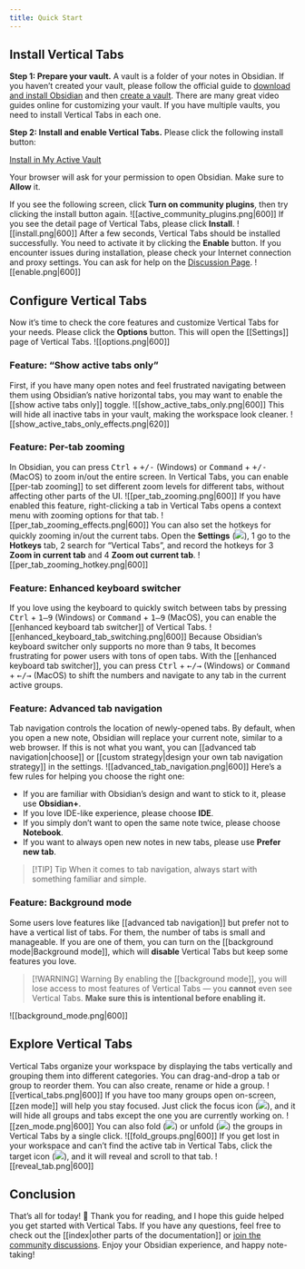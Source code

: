 ```yaml
---
title: Quick Start
---
```

## Install Vertical Tabs

**Step 1: Prepare your vault.** 
A vault is a folder of your notes in Obsidian. If you haven’t created your vault, please follow the official guide to [download and install Obsidian](https://help.obsidian.md/Getting+started/Download+and+install+Obsidian) and then [create a vault](https://help.obsidian.md/Getting+started/Create+a+vault). There are many great video guides online for customizing your vault. If you have multiple vaults, you need to install Vertical Tabs in each one.

**Step 2: Install and enable Vertical Tabs.**
Please click the following install button:

<a class="vt-install-button" href="https://obsidian.md/plugins?id=vertical-tabs" target="_blank">Install in My Active Vault</a>

Your browser will ask for your permission to open Obsidian. Make sure to **Allow** it.

If you see the following screen, click **Turn on community plugins**, then try clicking the install button again.
![[active_community_plugins.png|600]]
If you see the detail page of Vertical Tabs, please click **Install**.
![[install.png|600]]
After a few seconds, Vertical Tabs should be installed successfully. You need to activate it by clicking the **Enable** button. If you encounter issues during installation, please check your Internet connection and proxy settings. You can ask for help on the [Discussion Page](https://github.com/oxdc/obsidian-vertical-tabs/discussions).
![[enable.png|600]]

## Configure Vertical Tabs

Now it’s time to check the core features and customize Vertical Tabs for your needs. Please click the **Options** button. This will open the [[Settings]] page of Vertical Tabs. 
![[options.png|600]]
### Feature: “Show active tabs only”

First, if you have many open notes and feel frustrated navigating between them using Obsidian’s native horizontal tabs, you may want to enable the [[show active tabs only]] toggle.
![[show_active_tabs_only.png|600]]
This will hide all inactive tabs in your vault, making the workspace look cleaner.
![[show_active_tabs_only_effects.png|620]]

### Feature: Per-tab zooming

In Obsidian, you can press <kbd>Ctrl</kbd> + <kbd>+/-</kbd> (Windows) or <kbd>Command</kbd> + <kbd>+/-</kbd> (MacOS) to zoom in/out the entire screen. In Vertical Tabs, you can enable [[per-tab zooming]] to set different zoom levels for different tabs, without affecting other parts of the UI.
![[per_tab_zooming.png|600]]
If you have enabled this feature, right-clicking a tab in Vertical Tabs opens a context menu with zooming options for that tab.
![[per_tab_zooming_effects.png|600]]
You can also set the hotkeys for quickly zooming in/out the current tabs. Open the **Settings** (<img src="/Attachments/lucide-settings.svg" data-type="icon" />), <num>1</num> go to the **Hotkeys** tab, <num>2</num>  search for “Vertical Tabs”, and record the hotkeys for <num>3</num> **Zoom in current tab** and <num>4</num> **Zoom out current tab**.
![[per_tab_zooming_hotkey.png|600]]

### Feature: Enhanced keyboard switcher

If you love using the keyboard to quickly switch between tabs by pressing <kbd>Ctrl</kbd> + <kbd>1–9</kbd> (Windows) or <kbd>Command</kbd> + <kbd>1–9</kbd> (MacOS), you can enable the [[enhanced keyboard tab switcher]] of Vertical Tabs.
![[enhanced_keyboard_tab_switching.png|600]]
Because Obsidian’s keyboard switcher only supports no more than 9 tabs, It becomes frustrating for power users with tons of open tabs. With the [[enhanced keyboard tab switcher]], you can press  <kbd>Ctrl</kbd> + <kbd>←/→</kbd> (Windows) or <kbd>Command</kbd> + <kbd>←/→</kbd> (MacOS) to shift the numbers and navigate to any tab in the current active groups.

### Feature: Advanced tab navigation

Tab navigation controls the location of newly-opened tabs. By default, when you open a new note, Obsidian will replace your current note, similar to a web browser. If this is not what you want, you can [[advanced tab navigation|choose]] or [[custom strategy|design your own tab navigation strategy]] in the settings.
![[advanced_tab_navigation.png|600]]
Here’s a few rules for helping you choose the right one:

- If you are familiar with Obsidian’s design and want to stick to it, please use **Obsidian+**.
- If you love IDE-like experience, please choose **IDE**.
- If you simply don’t want to open the same note twice, please choose **Notebook**.
- If you want to always open new notes in new tabs, please use **Prefer new tab**.

> [!TIP] Tip
> When it comes to tab navigation, always start with something familiar and simple.

### Feature: Background mode

Some users love features like [[advanced tab navigation]] but prefer not to have a vertical list of tabs. For them, the number of tabs is small and manageable. If you are one of them, you can turn on the [[background mode|Background mode]], which will **disable** Vertical Tabs but keep some features you love.

> [!WARNING] Warning
> By enabling the [[background mode]], you will lose access to most features of Vertical Tabs — you **cannot** even see Vertical Tabs. **Make sure this is intentional before enabling it.**

![[background_mode.png|600]]

## Explore Vertical Tabs

Vertical Tabs organize your workspace by displaying the tabs vertically and grouping them into different categories. You can drag-and-drop a tab or group to reorder them. You can also create, rename or hide a group.
![[vertical_tabs.png|600]]
If you have too many groups open on-screen, [[zen mode]] will help you stay focused. Just click the focus icon (<img src="/Attachments/lucide-focus.svg" data-type="icon" />), and it will hide all groups and tabs except the one you are currently working on.
![[zen_mode.png|600]]
You can also fold (<img src="/Attachments/lucide-fold-vertical.svg" data-type="icon" />) or unfold (<img src="/Attachments/lucide-unfold-vertical.svg" data-type="icon" />) the groups in Vertical Tabs by a single click.
![[fold_groups.png|600]]
If you get lost in your workspace and can’t find the active tab in Vertical Tabs, click the target icon (<img src="/Attachments/lucide-crosshair.svg" data-type="icon" />), and it will reveal and scroll to that tab.
![[reveal_tab.png|600]]
## Conclusion

That’s all for today! 🎉 Thank you for reading, and I hope this guide helped you get started with Vertical Tabs. If you have any questions, feel free to check out the [[index|other parts of the documentation]] or [join the community discussions](https://github.com/oxdc/obsidian-vertical-tabs/discussions). Enjoy your Obsidian experience, and happy note-taking!